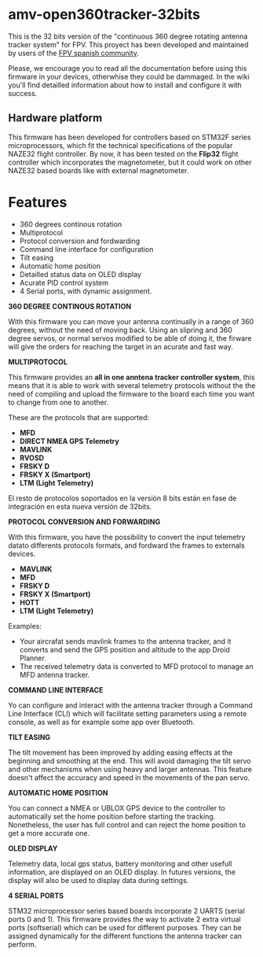 # amv-open360tracker-32bits 

This is the 32 bits versión of the "continuous 360 degree rotating antenna tracker system" for FPV. This proyect has been developed and maintained by users of the [FPV spanish community](http://www.aeromodelismovirtual.com/showthread.php?t=34530).

Please, we encourage you to read all the documentation before using this firmware in your devices, otherwhise they could be dammaged. In the wiki you'll find detailled information about how to install and configure it with success.

## Hardware platform

This firmware has been developed for controllers based on STM32F series microprocessors, which fit the technical specifications of the popular NAZE32 flight controller. By now, it has been tested on the **Flip32** flight controller which incorporates the magnetometer, but it could work on other NAZE32 based boards like with external magnetometer.

# Features

* 360 degrees continous rotation
* Multiprotocol
* Protocol conversion and fordwarding
* Command line interface for configuration
* Tilt easing
* Automatic home position
* Detailled status data on OLED display
* Acurate PID control system
* 4 Serial ports, with dynamic assignment.

**360 DEGREE CONTINOUS ROTATION**

With this firmware you can move your antenna continually in a range of 360 degrees, without the need of moving back. Using an slipring and 360 degree servos, or normal servos modified to be able of doing it, the firware will give the orders for reaching the target in an acurate and fast way.

**MULTIPROTOCOL**

This firmware provides an **all in one anntena tracker controller system**, this means that it is able to work with several telemetry protocols without the the need of compiling and upload the firmware to the board each time you want to change from one to another.

These are the protocols that are supported:

- **MFD** 
- **DIRECT NMEA GPS Telemetry**
- **MAVLINK**
- **RVOSD**
- **FRSKY D**
- **FRSKY X (Smartport)**
- **LTM (Light Telemetry)**

El resto de protocolos soportados en la versión 8 bits están en fase de integración en esta nueva versión de 32bits.

**PROTOCOL CONVERSION AND FORWARDING**

With this firmware, you have the possibility to convert the input telemetry datato differents protocols formats, and fordward the frames to externals devices. 

- **MAVLINK** 
- **MFD**
- **FRSKY D**
- **FRSKY X (Smartport)**
- **HOTT**
- **LTM (Light Telemetry)**

Examples:

* Your aircrafat sends mavlink frames to the antenna tracker, and it converts and send the GPS position and altitude to the app Droid Planner. 
* The received telemetry data is converted to MFD protocol to manage an MFD antenna tracker. 

**COMMAND LINE INTERFACE**

Yo can configure and interact with the antenna tracker through a Command Line Interface (CLI) which will facilitate setting parameters using a remote console, as well as for example some app over Bluetooth.

**TILT EASING**

The tilt  movement has been improved by adding easing effects at the beginning and smoothing at the end. This will avoid damaging the tilt servo and other mechanisms when using heavy and larger antennas. This feature doesn't affect the accuracy and speed in the movements of the pan servo.

**AUTOMATIC HOME POSITION**

You can connect a NMEA or UBLOX GPS device to the controller to automatically set the home position before starting the tracking. Nonetheless, the user has full control and can reject the home position to get a more accurate one.

**OLED DISPLAY**

Telemetry data, local gps status, battery monitoring and other usefull information, are displayed on an OLED display. In futures versions, the display will also be used to display data during settings.

**4 SERIAL PORTS**

STM32 microprocessor series based boards incorporate 2 UARTS (serial ports 0 and 1). This firmware provides the way to activate 2 extra virtual ports (softserial) which can be used for different purposes. They can be assigned dynamically for the different functions the antenna tracker can perform.
